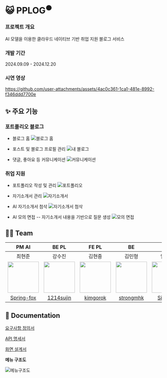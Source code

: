 # 😺 PPLOG<sup>●</sup>

### 프로젝트 개요

AI 모델을 이용한 클라우드 네이티브 기반 취업 지원 블로그 서비스

### 개발 기간

2024.09.09 - 2024.12.20

### 시연 영상

https://github.com/user-attachments/assets/4ac0c361-1ca1-481e-8992-f346ddd7700e

## ✨ 주요 기능

### 포트폴리오 블로그

- 블로그 홈
![블로그 홈](https://github.com/user-attachments/assets/e026a022-2834-4402-b259-093035cd18c7)

- 포스트 및 블로그 프로필 관리
![내 블로그](https://github.com/user-attachments/assets/f110c4bb-1852-4ed9-b6f4-97c0ac0ff897)

- 댓글, 좋아요 등 커뮤니케이션
![커뮤니케이션](https://github.com/user-attachments/assets/b6e1e868-60c0-4492-a866-566f1436f983)

### 취업 지원

- 포트폴리오 작성 및 관리
![포트폴리오](https://github.com/user-attachments/assets/92ae2451-5d43-4f41-8cc4-72e617fc2568)

- 자기소개서 관리
![자기소개서](https://github.com/user-attachments/assets/866c8a84-2765-41e2-bb5e-8bcb70a0c5d4)

- AI 자기소개서 첨삭
![자기소개서 첨삭](https://github.com/user-attachments/assets/1d7a7a0b-134a-4467-8e81-55a680be41dd)

- AI 모의 면접 -- 자기소개서 내용을 기반으로 질문 생성
![모의 면접](https://github.com/user-attachments/assets/9fd320f1-e2c9-456a-b085-9e3cde084cd0)

## 🧑‍💻 Team

| PM AI | BE PL | FE PL | BE | BE | BE | FE | FE |
| :-: | :-: | :-: | :-: | :-: | :-: | :-: | :-: |
| 최현준 | 강수진 | 김현중 | 김민형 | 양시훈 | 조기헌 | 곽서연 | 백지연 |
| <img src="https://github.com/Spring-fox.png" width="100"> | <img src="https://github.com/1214sujin.png" width="100"> | <img src="https://github.com/kimgorok.png" width="100"> | <img src="https://github.com/strongmhk.png" width="100"> | <img src="https://github.com/sihun23.png" width="100"> | <img src="https://github.com/chogh824.png" width="100"> | <img src="https://github.com/yeonilil.png" width="100"> | <img src="https://github.com/BaekJiyeon02.png" width="100"> |
| [Spring-fox](https://github.com/Spring-fox) | [1214sujin](https://github.com/1214sujin) | [kimgorok](https://github.com/kimgorok) | [strongmhk](https://github.com/strongmhk) | [Sihun23](https://github.com/Sihun23) | [chogh824](https://github.com/chogh824) | [yeonilil](https://github.com/yeonilil) | [BaekJiyeon02](https://github.com/BaekJiyeon02) |

## 📄 Documentation

[요구사항 정의서](https://docs.google.com/spreadsheets/d/19fLkUcRpleVNyI4lU0LxWplaNjD4KuV2cKNKawKAm6c)

[API 명세서](https://docs.google.com/spreadsheets/d/1p7WiJ9UONGRFD5gI_4GpEtfCqTKm1wo6yA0SlV3OYwo)

[화면 설계서](https://www.figma.com/design/Bj09MWq1MXixxGecyS7nEW/%EB%94%94%EC%9E%90%EC%9D%B8)

**메뉴 구조도**

![메뉴구조도](https://github.com/user-attachments/assets/019e1a6e-4c20-4d4a-92be-880251c050b3)
